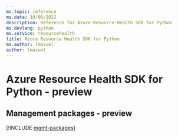 ```yaml
---
ms.topic: reference
ms.data: 10/06/2022
description: Reference for Azure Resource Health SDK for Python
ms.devlang: python
ms.service: resourcehealth
title: Azure Resource Health SDK for Python
ms.author: lmazuel
author: lmazuel
---
```

# Azure Resource Health SDK for Python - preview

## Management packages - preview
[!INCLUDE [mgmt-packages](resource-health-mgmt-index.md)]